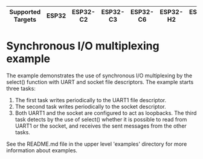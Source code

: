 | Supported Targets | ESP32 | ESP32-C2 | ESP32-C3 | ESP32-C6 | ESP32-H2 | ESP32-P4 | ESP32-S2 | ESP32-S3 |
| ----------------- | ----- | -------- | -------- | -------- | -------- | -------- | -------- | -------- |

# Synchronous I/O multiplexing example

The example demonstrates the use of synchronous I/O multiplexing by the select()
function with UART and socket file descriptors. The example starts three tasks:
1. The first task writes periodically to the UART1 file descriptor.
2. The second task writes periodically to the socket descriptor.
3. Both UART1 and the socket are configured to act as loopbacks. The third
   task detects by the use of select() whether it is possible to read from
   UART1 or the socket, and receives the sent messages from the other tasks.

See the README.md file in the upper level 'examples' directory for more information about examples.
